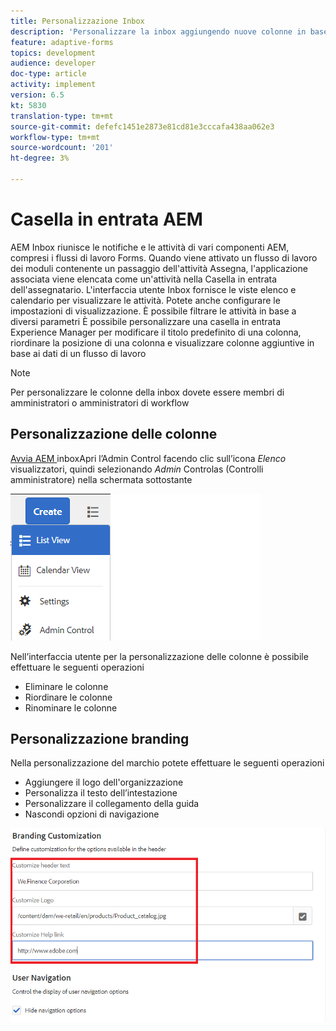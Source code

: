 ```yaml
---
title: Personalizzazione Inbox
description: 'Personalizzare la inbox aggiungendo nuove colonne in base ai dati del flusso di lavoro '
feature: adaptive-forms
topics: development
audience: developer
doc-type: article
activity: implement
version: 6.5
kt: 5830
translation-type: tm+mt
source-git-commit: defefc1451e2873e81cd81e3cccafa438aa062e3
workflow-type: tm+mt
source-wordcount: '201'
ht-degree: 3%

---
```


# Casella in entrata AEM

AEM Inbox riunisce le notifiche e le attività di vari componenti AEM, compresi i flussi di lavoro Forms. Quando viene attivato un flusso di lavoro dei moduli contenente un passaggio dell&#39;attività Assegna, l&#39;applicazione associata viene elencata come un&#39;attività nella Casella in entrata dell&#39;assegnatario.
L&#39;interfaccia utente Inbox fornisce le viste elenco e calendario per visualizzare le attività. Potete anche configurare le impostazioni di visualizzazione. È possibile filtrare le attività in base a diversi parametri
È possibile personalizzare una casella in entrata  Experience Manager per modificare il titolo predefinito di una colonna, riordinare la posizione di una colonna e visualizzare colonne aggiuntive in base ai dati di un flusso di lavoro


>[!NOTE]
>
>Per personalizzare le colonne della inbox dovete essere membri di amministratori o amministratori di workflow

## Personalizzazione delle colonne

[Avvia AEM ](http://localhost:4502/aem/inbox)
inboxApri l’Admin Control facendo clic sull’icona  _Elenco_ visualizzatori, quindi selezionando  _Admin_ Controlas (Controlli amministratore) nella schermata sottostante

![admin-control](assets/open-customization.png)

Nell’interfaccia utente per la personalizzazione delle colonne è possibile effettuare le seguenti operazioni

* Eliminare le colonne
* Riordinare le colonne
* Rinominare le colonne

## Personalizzazione branding

Nella personalizzazione del marchio potete effettuare le seguenti operazioni

* Aggiungere il logo dell&#39;organizzazione
* Personalizza il testo dell’intestazione
* Personalizzare il collegamento della guida
* Nascondi opzioni di navigazione

![marchio in-box](assets/branding-customization.PNG)

